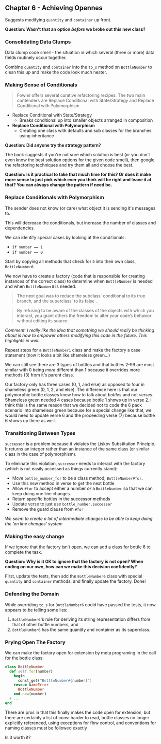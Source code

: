 ## Chapter 6 - Achieving Opennes

Suggests modifying `quantity` and `container` up front.

**Question: Wasn't that an option _before_ we broke out this new class?**

### Consolidating Data Clumps

Data clump code smell - the situation in which several (three or more) data fields routinely occur together.

Combine `quantity` and `container` into the `to_s` method on `BottleNumber` to clean this up and make the code look much neater.

### Making Sense of Conditionals

> Fowler offers several curative refactoring recipes. The two main contenders are Replace Conditional with State/Strategy and Replace Conditional with Polymorphism.

- Replace Conditional with State/Strategy
  - Breaks conditional up into smaller objects arranged in composition
- **Replace Conditional with Polymorphism**
  - Creating one class with defaults and sub classes for the branches using inheritance

**Question: Did anyone try the strategy pattern?**

The book suggests if you're not sure which solution is best (or you don't even know the best solution options for the given code smell), then google the refactoring techniques and try them all and choose the best.

**Question: Is it practical to take that much time for this? Or does it make more sense to just pick which ever you think will be right and leave it at that? You can always change the pattern if need be.**

### Replace Conditionals with Polymorphism

The sender does not know (or care) what object it is sending it's messages to.

This will decrease the conditionals, but increase the number of classes and dependencies.

We can identify special cases by looking at the conditionals:
- `if number == 1`
- `if number == 0`

Start by copying all methods that check for `0` into their own class, `BottleNumber0`.

We now have to create a factory (code that is responsible for creating instances of the correct class) to determine when `BottleNumber` is needed and when `BottleNumber0` is needed.

> The next goal was to reduce the subclass' conditional to its true branch, and the superclass' to its false .

> By refusing to be aware of the classes of the objects with which you interact, you grant others the freedom to alter your code’s behavior without editing its source.

*Comment: I really like the idea that something we should really be thinking about is how to empower others modifying this code in the future. This highlights in well.*

Repeat steps for a `BottleNumber1` class and make the factory a case statement (now it looks a bit like shameless green...)

We can still see there are 3 types of bottles and that bottles 2-99 are most similar with 0 being _more_ different than 1 because it overrides more methods (3) from it's parent class.

Our factory only has three cases (0, 1, and else) as opposed to four in shameless green (0, 1, 2, and else). The difference here is that our polymorphic bottle classes know how to talk about _bottles_ and not _verses_. Shameless green needed 4 cases because bottle 1 shows up in verse 2. I think this is the same reason that we decided not to code the 6 pack scenario into shameless green because for a special change like that, we would need to update verse 6 and the proceeding verse (7) because bottle 6 shows up there as well.

### Transitioning Between Types

`successor` is a problem because it violates the Liskov Substitution Principle. It returns an integer rather than an instance of the same class (or similar class in the case of polymorphism).

To eliminate this violation, `successor` needs to interact with the factory (which is not easily accessed as things currently stand):
- Move `bottle_number_for` to be a class method, `BottleNumber#for`.
- Use this new method in verse to get the next bottle
- Allow `#for` to accept either a number _or_ a `BottleNumber` so that we can keep doing one line changes.
- Return specific bottles in the successor methods
- Update verse to just use `bottle_number.successor`
- Remove the guard clause from `#for`

*We seem to create a lot of intermediate changes to be able to keep doing the 'on line changes' system*

### Making the easy change

If we ignore that the factory isn't open, we can add a class for bottle 6 to complete the task.

**Question: Why is it OK to ignore that the factory is not open? When coding on our own, how can we make this decision confidently?**

First, update the tests, then add the `BottleNumber6` class with special `quantity` and `container` methods, and finally update the factory. Done!

### Defending the Domain

While overriding `to_s` for `BottleNumber6` could have passed the tests, it now appears to be telling some lies:
1. `BottleNumber6`'s rule for deriving its string representation differs from that of other bottle numbers, and
2. `BottleNumber6` has the same quantity and container as its superclass.

### Prying Open The Factory

We can make the factory open for extension by meta programing in the call for the bottle class:

```ruby
class BottleNumber
  def self.for(number)
    begin
      const_get("BottleNumber#{number}")
    rescue NameError
      BottleNumber
    end.new(number)
  # ...
end
```

There are pros in that this finally makes the code open for extension, but there are certainly a list of cons: harder to read, bottle classes no longer explicitly referenced, using exceptions for flow control, and conventions for naming classes must be followed exactly

Is it worth it?
